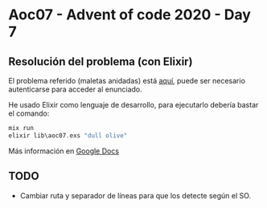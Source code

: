 # Aoc07 - Advent of code 2020 - Day 7

## Resolución del problema (con Elixir)

El problema referido (maletas anidadas) está [aquí](https://adventofcode.com/2020/day/7), 
puede ser necesario autenticarse para acceder al enunciado.

He usado Elixir como lenguaje de desarrollo, para ejecutarlo debería bastar el comando:
```elixir
mix run
elixir lib\aoc07.exs "dull olive"
```

Más información en [Google Docs](https://docs.google.com/document/d/1T7mKt6rq50BFd3wv9JObPHIZHC45gezOutSIASKbxhA/edit#)

## TODO
* Cambiar ruta y separador de líneas para que los detecte según el SO.